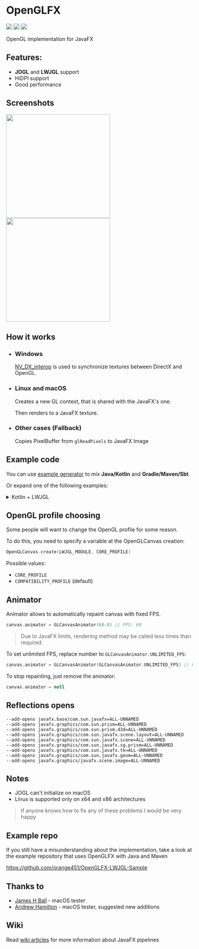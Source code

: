 # OpenGLFX
<a href="LICENSE"><img src="https://img.shields.io/github/license/husker-dev/openglfx?style=flat-square"></a>
<a href="https://jitpack.io/#husker-dev/openglfx"><img src="https://img.shields.io/jitpack/v/github/husker-dev/openglfx?style=flat-square"></a>
<a href="https://github.com/husker-dev/openglfx/releases/latest"><img src="https://img.shields.io/github/v/release/husker-dev/openglfx?style=flat-square"></a>

OpenGL implementation for JavaFX

## Features:
  - **JOGL** and **LWJGL** support
  - HiDPI support
  - Good performance

## Screenshots

<p>
<img src="https://user-images.githubusercontent.com/31825139/129398976-f1317b23-5583-47e9-ab1c-d12eea54d4ab.gif" height="280"/>
<img src="https://user-images.githubusercontent.com/31825139/131416822-b90bb974-583c-48a2-ae47-8e0022fd5229.gif" height="280"/>
</p>

## How it works

- ### Windows
  [NV_DX_interop](https://www.khronos.org/registry/OpenGL/extensions/NV/WGL_NV_DX_interop.txt) is used to synchronize textures between DirectX and OpenGL.

- ### Linux and macOS
  Creates a new GL context, that is shared with the JavaFX's one. 

  Then renders to a JavaFX texture.

- ### Other cases (Fallback)
  Copies PixelBuffer from ```glReadPixels``` to JavaFX Image

## Example code

You can use [example generator](https://huskerdev.com/?page=tools/openglfx) to mix **Java/Kotlin** and **Gradle/Maven/Sbt**.

Or expand one of the following examples:
<details><summary>Kotlin + LWJGL</summary>
  
#### Gradle
```groovy
plugins {
    id 'org.jetbrains.kotlin.jvm'
}
  
repositories {
    mavenCentral()
    maven { url 'https://jitpack.io' }
}

dependencies {
    def lwjglNatives = "win"
    def jfxNatives = "win"
  
    // Kotlin lib
    implementation "org.jetbrains.kotlin:kotlin-stdlib"
  
    // OpenGLFX
    implementation 'com.github.husker-dev.openglfx:core:3.0.2'
    implementation 'com.github.husker-dev.openglfx:lwjgl:3.0.2'

    // LWJGL
    implementation platform("org.lwjgl:lwjgl-bom:3.3.0")
    implementation "org.lwjgl:lwjgl"
    implementation "org.lwjgl:lwjgl-opengl"
  
    runtimeOnly "org.lwjgl:lwjgl::$lwjglNatives"
    runtimeOnly "org.lwjgl:lwjgl-opengl::$lwjglNatives"

    // JavaFX
    compileOnly "org.openjfx:javafx-base:18.0.1:$jfxNatives"
    compileOnly "org.openjfx:javafx-controls:18.0.1:$jfxNatives"
    compileOnly "org.openjfx:javafx-graphics:18.0.1:$jfxNatives"
}
```

#### Kotlin
```kotlin
import com.huskerdev.openglfx.GLCanvasAnimator
import com.huskerdev.openglfx.OpenGLCanvas
import com.huskerdev.openglfx.OpenGLCanvas.Companion.CORE_PROFILE
import com.huskerdev.openglfx.lwjgl.LWJGLExecutor.Companion.LWJGL_MODULE
import javafx.application.Application
import javafx.scene.Scene
import javafx.scene.control.SplitPane
import javafx.scene.layout.Region
import javafx.stage.Stage
import org.lwjgl.opengl.GL30.*
import kotlin.math.absoluteValue
import kotlin.math.sin

fun main() {
    System.setProperty("prism.vsync", "false")
    Application.launch(ExampleApp::class.java)
}

class ExampleApp: Application(){
  
    var animation = 0.0

    override fun start(stage: Stage?) {
        stage!!.title = "Kotlin \"LWJGL\" example"
        stage.width = 400.0
        stage.height = 400.0

        stage.scene = Scene(createGLCanvas()))
        stage.show()
    }

    private fun createGLCanvas(): Region {
        val canvas = OpenGLCanvas.create(LWJGL_MODULE, CORE_PROFILE)
        canvas.animator = GLCanvasAnimator(60.0)

        canvas.addOnRenderEvent {
            val alpha = sin(System.nanoTime().toDouble() / 1000000000.0).toFloat().absoluteValue
  
            glClearColor(alpha, 1 - alpha, 1 - alpha, 1f)
            glClear(GL_COLOR_BUFFER_BIT or GL_DEPTH_BUFFER_BIT)
        }

        return canvas
    }
}
```
  
</details>
  
## OpenGL profile choosing
Some people will want to change the OpenGL profile for some reason.

To do this, you need to specify a variable at the OpenGLCanvas creation:
```kotlin
OpenGLCanvas.create(LWJGL_MODULE, CORE_PROFILE)
```

Possible values:
- ```CORE_PROFILE```
- ```COMPATIBILITY_PROFILE``` (default)

## Animator

Animator allows to automatically repaint canvas with fixed FPS.

```kotlin
canvas.animator = GLCanvasAnimator(60.0) // FPS: 60
```
> Due to JavaFX limits, rendering method may be called less times than required. 
> 

To set unlimited FPS, replace number to ```GLCanvasAnimator.UNLIMITED_FPS```:
```kotlin
canvas.animator = GLCanvasAnimator(GLCanvasAnimator.UNLIMITED_FPS) // FPS: Unlimited
```

To stop repainting, just remove the animator:
```kotlin
canvas.animator = null
```

## Reflections opens
```
--add-opens javafx.base/com.sun.javafx=ALL-UNNAMED
--add-opens javafx.graphics/com.sun.prism=ALL-UNNAMED
--add-opens javafx.graphics/com.sun.prism.d3d=ALL-UNNAMED
--add-opens javafx.graphics/com.sun.javafx.scene.layout=ALL-UNNAMED
--add-opens javafx.graphics/com.sun.javafx.scene=ALL-UNNAMED
--add-opens javafx.graphics/com.sun.javafx.sg.prism=ALL-UNNAMED
--add-opens javafx.graphics/com.sun.javafx.tk=ALL-UNNAMED
--add-opens javafx.graphics/com.sun.javafx.geom=ALL-UNNAMED
--add-opens javafx.graphics/javafx.scene.image=ALL-UNNAMED
```

## Notes
- JOGL can't initialize on macOS
- Linux is supported only on x64 and x86 architectures
> If anyone knows how to fix any of these problems I would be very happy


## Example repo
If you still have a misunderstanding about the implementation, take a look at the example repository that uses OpenGLFX with Java and Maven 

https://github.com/orange451/OpenGLFX-LWJGL-Sample


## Thanks to

- [James H Ball](https://github.com/jameshball) - macOS tester
- [Andrew Hamilton](https://github.com/orange451) - macOS tester, suggested new additions

## Wiki
  Read [wiki articles](https://github.com/husker-dev/openglfx/wiki) for more information about JavaFX pipelines
